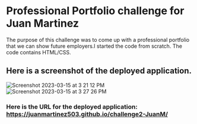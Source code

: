 # Professional Portfolio challenge for Juan Martinez
The purpose of this challenge was to come up with a professional portfolio that we can show future employers.I started the code from scratch. The code contains HTML/CSS.
## Here is a screenshot of the deployed application. 
![Screenshot 2023-03-15 at 3 21 12 PM](https://user-images.githubusercontent.com/116415860/225422421-ddfefe33-bde4-4a83-b2c5-d374a1cfaa7e.png)
![Screenshot 2023-03-15 at 3 27 26 PM](https://user-images.githubusercontent.com/116415860/225422488-d3ef9634-ea66-481c-a8ba-1e682c8be94b.png)


### Here is the URL for the deployed application: https://juanmartinez503.github.io/challenge2-JuanM/
